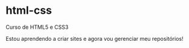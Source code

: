 # html-css
 Curso de HTML5  e CSS3

 Estou aprendendo a criar sites e agora vou gerenciar meu repositórios!
